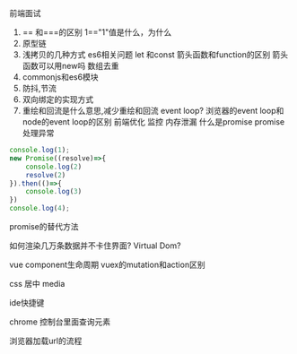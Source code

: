 前端面试

1) == 和===的区别
1=="1"值是什么，为什么
2) 原型链
3) 浅拷贝的几种方式
   es6相关问题
   let 和const
   箭头函数和function的区别
   箭头函数可以用new吗
   数组去重
4) commonjs和es6模块
5) 防抖,节流
6) 双向绑定的实现方式
7) 重绘和回流是什么意思,减少重绘和回流
event loop? 浏览器的event loop和node的event loop的区别
前端优化
监控
内存泄漏
什么是promise
promise处理异常

```js
console.log(1);
new Promise((resolve)=>{
    console.log(2)
    resolve(2)
}).then(()=>{
    console.log(3)
})
console.log(4);
```
promise的替代方法

如何渲染几万条数据并不卡住界面?
Virtual Dom?

vue component生命周期
vuex的mutation和action区别


css
居中
media

ide快捷键

chrome 控制台里面查询元素

浏览器加载url的流程
